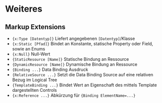 # Weiteres
## Markup Extensions

* `{x:Type [Datentyp]}` Liefert angegebenen `[Datentyp]`/Klasse
* `{x:Static [Pfad]}` Bindet an Konstante, statische Property oder Field, sowie an Enums
* `{x:Null}` Null-Wert
* `{StaticResource [Name]}` Statische Bindung an Ressource
* `{DynamicResource [Name]}` Dynamische Bindung an Ressource
* `{Binding ...}` Data Binding Ausdruck
* `{RelativeSource ...}` Setzt die Data Binding Source auf eine relativen Bezug im Logical Tree
* `{TemplateBinding ...}` Bindet Wert an Eigenschaft des mittels Template dargestellten Controls
* `{x:Reference ...}` Abkürzung für `{Binding ElementName=...}`
